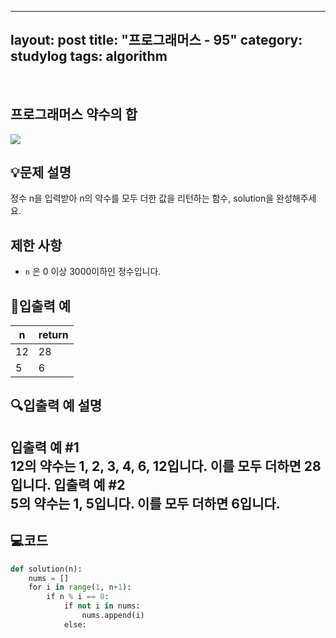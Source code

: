﻿
---
layout: post
title: "프로그래머스 - 95"
category: studylog
tags: algorithm
---

<br>

## 프로그래머스 약수의 합


![](https://velog.velcdn.com/images/dlsdud9098/post/e1464da6-734f-4172-a5d3-8df73b71a328/image.png)
## 💡문제 설명
정수 n을 입력받아 n의 약수를 모두 더한 값을 리턴하는 함수, solution을 완성해주세요.


## 제한 사항
* ```n```
은 0 이상 3000이하인 정수입니다.




## 🔢입출력 예




<table><thead><tr><th>n</th><th>return</th></tr></thead><tbody><tr><td>12</td><td>28</td></tr><tr><td>5</td><td>6</td></tr></tbody>
</table>


## 🔍입출력 예 설명
입출력 예 #1<br/>12의 약수는 1, 2, 3, 4, 6, 12입니다. 이를 모두 더하면 28입니다.
입출력 예 #2<br/>5의 약수는 1, 5입니다. 이를 모두 더하면 6입니다.
---


## 💻코드


```python
def solution(n):
    nums = []
    for i in range(1, n+1):
        if n % i == 0:
            if not i in nums:
                nums.append(i)
            else:
